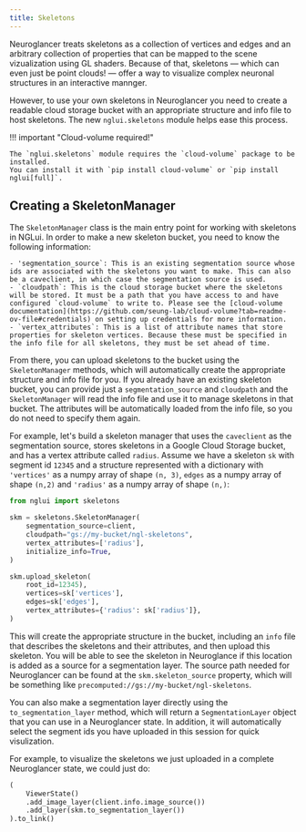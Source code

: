 ```yaml
---
title: Skeletons
---
```


Neuroglancer treats skeletons as a collection of vertices and edges and an arbitrary collection of properties that can be mapped to the scene vizualization using GL shaders.
Because of that, skeletons — which can even just be point clouds! — offer a way to visualize complex neuronal structures in an interactive mannger.

However, to use your own skeletons in Neuroglancer you need to create a readable cloud storage bucket with an appropriate structure and info file to host skeletons.
The new `nglui.skeletons` module helps ease this process.

!!! important "Cloud-volume required!"

    The `nglui.skeletons` module requires the `cloud-volume` package to be installed.
    You can install it with `pip install cloud-volume` or `pip install nglui[full]`.

## Creating a SkeletonManager

The `SkeletonManager` class is the main entry point for working with skeletons in NGLui.
In order to make a new skeleton bucket, you need to know the following information:

    - 'segmentation_source`: This is an existing segmentation source whose ids are associated with the skeletons you want to make. This can also be a caveclient, in which case the segmentation source is used.
    - `cloudpath`: This is the cloud storage bucket where the skeletons will be stored. It must be a path that you have access to and have configured `cloud-volume` to write to. Please see the [cloud-volume documentation](https://github.com/seung-lab/cloud-volume?tab=readme-ov-file#credentials) on setting up credentials for more information.
    - `vertex_attributes`: This is a list of attribute names that store properties for skeleton vertices. Because these must be specified in the info file for all skeletons, they must be set ahead of time.

From there, you can upload skeletons to the bucket using the `SkeletonManager` methods, which will automatically create the appropriate structure and info file for you.
If you already have an existing skeleton bucket, you can provide just a `segmentation_source` and `cloudpath` and the `SkeletonManager` will read the info file and use it to manage skeletons in that bucket.
The attributes will be automatically loaded from the info file, so you do not need to specify them again.

For example, let's build a skeleton manager that uses the `caveclient` as the segmentation source, stores skeletons in a Google Cloud Storage bucket, and has a vertex attribute called `radius`.
Assume we have a skeleton `sk` with segment id `12345` and a structure represented with a dictionary with `'vertices'` as a numpy array of shape `(n, 3)`, `edges` as a numpy array of shape `(n,2)` and `'radius'` as a numpy array of shape `(n,)`:

``` py
from nglui import skeletons

skm = skeletons.SkeletonManager(
    segmentation_source=client,
    cloudpath="gs://my-bucket/ngl-skeletons",
    vertex_attributes=['radius'],
    initialize_info=True,
)

skm.upload_skeleton(
    root_id=12345),
    vertices=sk['vertices'],
    edges=sk['edges'],
    vertex_attributes={'radius': sk['radius']},
)
```

This will create the appropriate structure in the bucket, including an `info` file that describes the skeletons and their attributes, and then upload this skeleton.
You will be able to see the skeleton in Neuroglance if this location is added as a source for a segmentation layer.
The source path needed for Neuroglancer can be found at the `skm.skeleton_source` property, which will be something like `precomputed://gs://my-bucket/ngl-skeletons`.

You can also make a segmentation layer directly using the `to_segmentation_layer` method, which will return a `SegmentationLayer` object that you can use in a Neuroglancer state.
In addition, it will automatically select the segment ids you have uploaded in this session for quick visulization.

For example, to visualize the skeletons we just uploaded in a complete Neuroglancer state, we could just do:

``` py
(
    ViewerState()
    .add_image_layer(client.info.image_source())
    .add_layer(skm.to_segmentation_layer())
).to_link()
```
